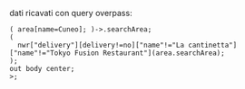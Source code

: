 dati ricavati con query overpass:

```
( area[name=Cuneo]; )->.searchArea;
(
  nwr["delivery"][delivery!=no]["name"!="La cantinetta"]["name"!="Tokyo Fusion Restaurant"](area.searchArea);
);
out body center;
>;

```
